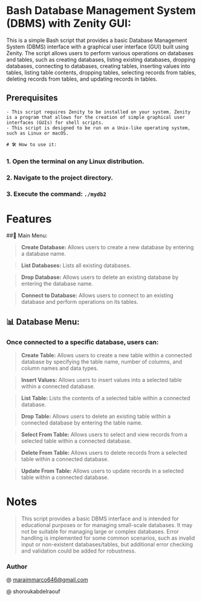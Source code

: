 

# Bash Database Management System (DBMS) with Zenity GUI:

  This is a simple Bash script that provides a basic Database Management System (DBMS) interface with a graphical user interface (GUI) built using Zenity. The script allows users to perform various operations on databases and tables, such as creating databases, listing existing databases, dropping databases, connecting to databases, creating tables, inserting values into tables, listing table contents, dropping tables, selecting records from tables, deleting records from tables, and updating records in tables.

  ## Prerequisites

    - This script requires Zenity to be installed on your system. Zenity is a program that allows for the creation of simple graphical user interfaces (GUIs) for shell scripts.
    - This script is designed to be run on a Unix-like operating system, such as Linux or macOS.

    # 🛠 How to use it:
 ### 1. Open the terminal on any Linux distribution.
 ### 2. Navigate to the project directory.
 ### 3. Execute the command: `./mydb2`
 
# Features
 ##📌 Main Menu:
>**Create Database:** Allows users to create a new database by entering a database name.

>**List Databases:** Lists all existing databases.

>**Drop Database:** Allows users to delete an existing database by entering the database name.

>**Connect to Database:** Allows users to connect to an existing database and perform operations on its tables.

## 📊 Database Menu:
 ### Once connected to a specific database, users can:
 
>**Create Table:** Allows users to create a new table within a connected database by specifying the table name, number of columns, and column names and data types.

>**Insert Values:** Allows users to insert values into a selected table within a connected database.

>**List Table:** Lists the contents of a selected table within a connected database.

>**Drop Table:** Allows users to delete an existing table within a connected database by entering the table name.

>**Select From Table:** Allows users to select and view records from a selected table within a connected database.

>**Delete From Table:** Allows users to delete records from a selected table within a connected database.

>**Update From Table:** Allows users to update records in a selected table within a connected database.

# Notes
  >This script provides a basic DBMS interface and is intended for educational purposes or for managing small-scale databases. It may not be suitable for managing large or complex databases.
  >Error handling is implemented for some common scenarios, such as invalid input or non-existent databases/tables, but additional error checking and validation could be added for robustness.

### Author

@ maraimmarco646@gmail.com

@ shoroukabdelraouf
  
